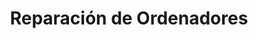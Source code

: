 ---
title: "Reparación de Ordenadores"
url: /ortuella/reparacion-de-ordenadores/
shop: ordenador
---